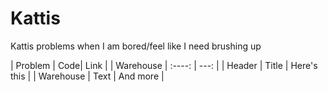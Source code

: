 # Kattis
Kattis problems when I am bored/feel like I need brushing up

| Problem    | Code| Link    |
| Warehouse   |    :----:   |          ---: |
| Header      | Title       | Here's this   |
| Warehouse   | Text        | And more      |
